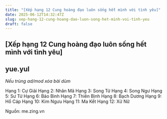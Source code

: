```yaml
---
title: "[Xếp hạng 12 Cung hoàng đạo luôn sống hết mình với tình yêu]"
date: 2025-06-12T14:32:47Z
slug: xep-hang-12-cung-hoang-dao-luon-song-het-minh-voi-tinh-yeu
draft: false
---
```


## [Xếp hạng 12 Cung hoàng đạo luôn sống hết mình với tình yêu]

## yue.yul

*Nếu trùng ad/mod xóa bài dùm*
 
Hạng 1: Cự Giải
Hạng 2: Nhân Mã
Hạng 3: Song Tử
Hạng 4: Song Ngư
Hạng 5: Sư Tử
Hạng 6: Bảo Bình
Hạng 7: Thiên Bình 
Hạng 8: Bạch Dương
Hạng 9: Hổ Cáp
Hạng 10: Kim Ngưu
Hạng 11: Ma Kết
Hạng 12: Xử Nữ
 
Nguồn: me.zing.vn